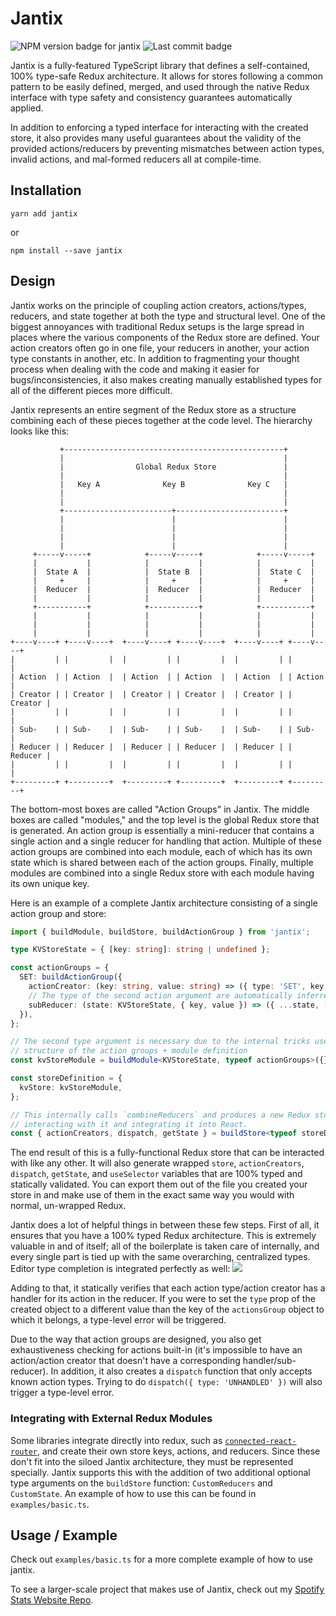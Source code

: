 # Jantix

![NPM version badge for jantix](https://img.shields.io/npm/v/jantix.svg?style=flat-square)
![Last commit badge](https://img.shields.io/github/last-commit/ameobea/jantix.svg?style=flat-square)

Jantix is a fully-featured TypeScript library that defines a self-contained, 100% type-safe Redux architecture. It allows for stores following a common pattern to be easily defined, merged, and used through the native Redux interface with type safety and consistency guarantees automatically applied.

In addition to enforcing a typed interface for interacting with the created store, it also provides many useful guarantees about the validity of the provided actions/reducers by preventing mismatches between action types, invalid actions, and mal-formed reducers all at compile-time.

## Installation

`yarn add jantix`

or

`npm install --save jantix`

## Design

Jantix works on the principle of coupling action creators, actions/types, reducers, and state together at both the type and structural level. One of the biggest annoyances with traditional Redux setups is the large spread in places where the various components of the Redux store are defined. Your action creators often go in one file, your reducers in another, your action type constants in another, etc. In addition to fragmenting your thought process when dealing with the code and making it easier for bugs/inconsistencies, it also makes creating manually established types for all of the different pieces more difficult.

Jantix represents an entire segment of the Redux store as a structure combining each of these pieces together at the code level. The hierarchy looks like this:

```
           +-------------------------------------------------+
           |                                                 |
           |                Global Redux Store               |
           |                                                 |
           |   Key A              Key B              Key C   |
           |                                                 |
           |                                                 |
           +------------------------+------------------------+
           |                        |                        |
           |                        |                        |
           |                        |                        |
           |                        |                        |
     +-----v-----+            +-----v-----+            +-----v-----+
     |           |            |           |            |           |
     |  State A  |            |  State B  |            |  State C  |
     |     +     |            |     +     |            |     +     |
     |  Reducer  |            |  Reducer  |            |  Reducer  |
     |           |            |           |            |           |
     +-----------+            +-----------+            +-----------+
     |           |            |           |            |           |
     |           |            |           |            |           |
     |           |            |           |            |           |
+----v----+ +----v----+  +----v----+ +----v----+  +----v----+ +----v----+
|         | |         |  |         | |         |  |         | |         |
| Action  | | Action  |  | Action  | | Action  |  | Action  | | Action  |
| Creator | | Creator |  | Creator | | Creator |  | Creator | | Creator |
|         | |         |  |         | |         |  |         | |         |
| Sub-    | | Sub-    |  | Sub-    | | Sub-    |  | Sub-    | | Sub-    |
| Reducer | | Reducer |  | Reducer | | Reducer |  | Reducer | | Reducer |
|         | |         |  |         | |         |  |         | |         |
+---------+ +---------+  +---------+ +---------+  +---------+ +---------+
```

The bottom-most boxes are called "Action Groups" in Jantix. The middle boxes are called "modules," and the top level is the global Redux store that is generated. An action group is essentially a mini-reducer that contains a single action and a single reducer for handling that action. Multiple of these action groups are combined into each module, each of which has its own state which is shared between each of the action groups. Finally, multiple modules are combined into a single Redux store with each module having its own unique key.

Here is an example of a complete Jantix architecture consisting of a single action group and store:

```ts
import { buildModule, buildStore, buildActionGroup } from 'jantix';

type KVStoreState = { [key: string]: string | undefined };

const actionGroups = {
  SET: buildActionGroup({
    actionCreator: (key: string, value: string) => ({ type: 'SET', key, value }),
    // The type of the second action argument are automatically inferred + type-checked against the action creator above
    subReducer: (state: KVStoreState, { key, value }) => ({ ...state, [key]: value }),
  }),
};

// The second type argument is necessary due to the internal tricks used to perform static type assertions on the
// structure of the action groups + module definition
const kvStoreModule = buildModule<KVStoreState, typeof actionGroups>({}, actionGroups);

const storeDefinition = {
  kvStore: kvStoreModule,
};

// This internally calls `combineReducers` and produces a new Redux store as well as strongly-typed methods for
// interacting with it and integrating it into React.
const { actionCreators, dispatch, getState } = buildStore<typeof storeDefinition>(storeDefinition);
```

The end result of this is a fully-functional Redux store that can be interacted with like any other. It will also generate wrapped `store`, `actionCreators`, `dispatch`, `getState`, and `useSelector` variables that are 100% typed and statically validated. You can export them out of the file you created your store in and make use of them in the exact same way you would with normal, un-wrapped Redux.

Jantix does a lot of helpful things in between these few steps. First of all, it ensures that you have a 100% typed Redux architecture. This is extremely valuable in and of itself; all of the boilerplate is taken care of internally, and every single part is tied up with the same overarching, centralized types. Editor type completion is integrated perfectly as well: ![](https://ameo.link/u/6ht.png)

Adding to that, it statically verifies that each action type/action creator has a handler for its action in the reducer. If you were to set the `type` prop of the created object to a different value than the key of the `actionsGroup` object to which it belongs, a type-level error will be triggered.

Due to the way that action groups are designed, you also get exhaustiveness checking for actions built-in (it's impossible to have an action/action creator that doesn't have a corresponding handler/sub-reducer). In addition, it also creates a `dispatch` function that only accepts known action types. Trying to do `dispatch({ type: 'UNHANDLED' })` will also trigger a type-level error.

### Integrating with External Redux Modules

Some libraries integrate directly into redux, such as [`connected-react-router`](https://github.com/supasate/connected-react-router), and create their own store keys, actions, and reducers. Since these don't fit into the siloed Jantix architecture, they must be represented specially. Jantix supports this with the addition of two additional optional type arguments on the `buildStore` function: `CustomReducers` and `CustomState`. An example of how to use this can be found in `examples/basic.ts`.

## Usage / Example

Check out `examples/basic.ts` for a more complete example of how to use jantix.

To see a larger-scale project that makes use of Jantix, check out my [Spotify Stats Website Repo](https://github.com/Ameobea/spotify-homepage/blob/master/frontend/src/store/index.tsx).

